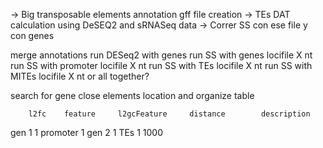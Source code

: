 -> Big transposable elements annotation gff file creation
-> TEs DAT calculation using DeSEQ2 and sRNASeq data
-> Correr SS con ese file y con genes

merge annotations
run DESeq2 with genes
run SS with genes locifile X nt
run SS with promoter locifile X nt
run SS with TEs locifile X nt
run SS with MITEs locifile X nt
or all together?

search for gene close elements location and organize table

        l2fc    feature     l2gcFeature     distance        description
gen 1   1       promoter    1
gen 2   1       TEs         1               1000